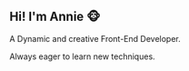 ## Hi! I'm Annie 🐵

A Dynamic and creative Front-End Developer. 

Always eager to learn new techniques. 

